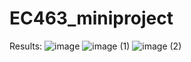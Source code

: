 # EC463_miniproject
Results:
![image](https://github.com/vkang6378/EC463_miniproject/assets/75413432/52c66b67-4989-40a4-8368-4d7431f874eb)
![image (1)](https://github.com/vkang6378/EC463_miniproject/assets/75413432/b1ef6bca-3e0f-4703-ad1a-6ffe1d941949)
![image (2)](https://github.com/vkang6378/EC463_miniproject/assets/75413432/4d99cd31-1163-4dc8-a97e-c85dcec6664c)
